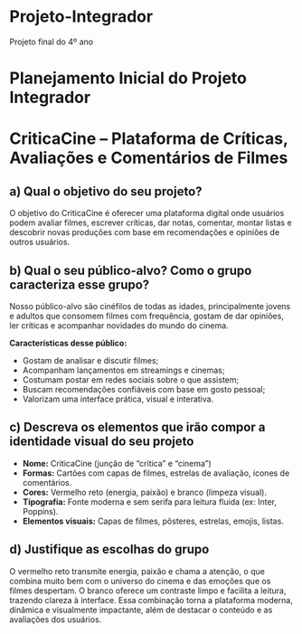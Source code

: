 # Projeto-Integrador
Projeto final do 4º ano

# Planejamento Inicial do Projeto Integrador

# CriticaCine – Plataforma de Críticas, Avaliações e Comentários de Filmes

## a) Qual o objetivo do seu projeto?

O objetivo do CriticaCine é oferecer uma plataforma digital onde usuários podem avaliar filmes, escrever críticas, dar notas, comentar, montar listas e descobrir novas produções com base em recomendações e opiniões de outros usuários.

## b) Qual o seu público-alvo? Como o grupo caracteriza esse grupo?

Nosso público-alvo são cinéfilos de todas as idades, principalmente jovens e adultos que consomem filmes com frequência, gostam de dar opiniões, ler críticas e acompanhar novidades do mundo do cinema.

**Características desse público:**
- Gostam de analisar e discutir filmes;
- Acompanham lançamentos em streamings e cinemas;
- Costumam postar em redes sociais sobre o que assistem;
- Buscam recomendações confiáveis com base em gosto pessoal;
- Valorizam uma interface prática, visual e interativa.

## c) Descreva os elementos que irão compor a identidade visual do seu projeto

- **Nome:** CriticaCine (junção de “crítica” e “cinema”)
- **Formas:** Cartões com capas de filmes, estrelas de avaliação, ícones de comentários.
- **Cores:** Vermelho reto (energia, paixão) e branco (limpeza visual).
- **Tipografia:** Fonte moderna e sem serifa para leitura fluida (ex: Inter, Poppins).
- **Elementos visuais:** Capas de filmes, pôsteres, estrelas, emojis, listas.

## d) Justifique as escolhas do grupo

O vermelho reto transmite energia, paixão e chama a atenção, o que combina muito bem com o universo do cinema e das emoções que os filmes despertam. O branco oferece um contraste limpo e facilita a leitura, trazendo clareza à interface. Essa combinação torna a plataforma moderna, dinâmica e visualmente impactante, além de destacar o conteúdo e as avaliações dos usuários.
